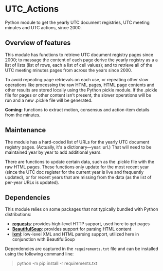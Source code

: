 # UTC_Actions

Python module to get the yearly UTC document registries, UTC meeting minutes and UTC actions, since 2000.

## Overview of features

This module has functions to retrieve UTC document registry pages since 2000; to massage the content of each page derive the yearly registry as a a list of lists (list of rows, each a list of cell values); and to retrieve all of the UTC meeting minutes pages from across the years since 2000.

To avoid repeating page retrievals on each use, or repeating other slow operations like processing the raw HTML pages, HTML page contents and other results are stored locally using the Python pickle module. If the .pickle file for pages or other content isn't present, the slower operations will be run and a new .pickle file will be generated.

**Coming:** functions to extract motion, consensus and action-item details from the minutes.

## Maintenance

The module has a hard-coded list of URLs for the yearly UTC document registry pages. (Actually, it's a dictionary—year: url.) That will need to be maintained year by year to add additional years.

There are functions to update certain data, such as the .pickle file with the raw HTML pages. These functions only update for the most recent year (since the UTC doc register for the current year is live and frequently updated), or for recent years that are missing from the data (as the list of per-year URLs is updated).

## Dependencies

This module relies on some packages that not typically bundled with Python distributions:

* [**reguests**](https://requests.readthedocs.io/en/master/): provides high-level HTTP support, used here to get pages
* [**BeautifulSoup**](https://www.crummy.com/software/BeautifulSoup/): provides support for parsing HTML content
* [**lxml**](https://lxml.de/): low-level XML and HTML parsing support, utilized here in conjunction with BeautifulSoup

Dependencies are captured in the `requirements.txt` file and can be installed using the following command line:

> python -m pip install -r requirements.txt